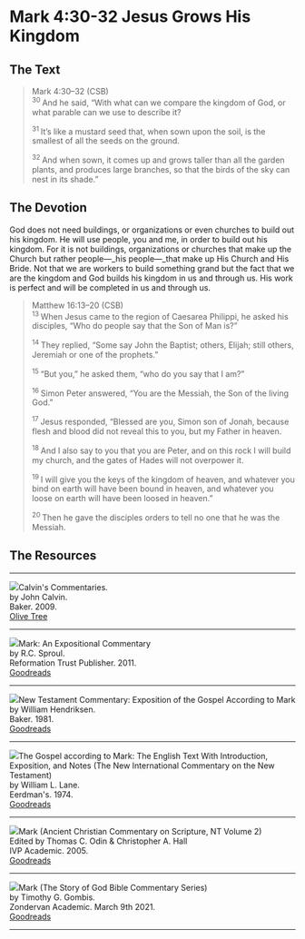 # Mark 4:30-32 Jesus Grows His Kingdom

## The Text

>Mark 4:30–32 (CSB)  
><sup> 30 </sup> And he said, “With what can we compare the kingdom of God, or what parable can we use to describe it? 
>
><sup> 31 </sup> It’s like a mustard seed that, when sown upon the soil, is the smallest of all the seeds on the ground. 
>
><sup> 32 </sup> And when sown, it comes up and grows taller than all the garden plants, and produces large branches, so that the birds of the sky can nest in its shade.”

## The Devotion

God does not need buildings, or organizations or even churches to build out his kingdom. He will use people, you and me, in order to build out his kingdom. For it is not buildings, organizations or churches that make up the Church but rather people—_his people—_that make up His Church and His Bride. Not that we are workers to build something grand but the fact that we are the kingdom and God builds his kingdom in us and through us. His work is perfect and will be completed in us and through us.

>Matthew 16:13–20 (CSB)  
><sup> 13 </sup> When Jesus came to the region of Caesarea Philippi, he asked his disciples, “Who do people say that the Son of Man is?” 
>
><sup> 14 </sup> They replied, “Some say John the Baptist; others, Elijah; still others, Jeremiah or one of the prophets.” 
>
><sup> 15 </sup> “But you,” he asked them, “who do you say that I am?” 
>
><sup> 16 </sup> Simon Peter answered, “You are the Messiah, the Son of the living God.” 
>
><sup> 17 </sup> Jesus responded, “Blessed are you, Simon son of Jonah, because flesh and blood did not reveal this to you, but my Father in heaven. 
>
><sup> 18 </sup> And I also say to you that you are Peter, and on this rock I will build my church, and the gates of Hades will not overpower it. 
>
><sup> 19 </sup> I will give you the keys of the kingdom of heaven, and whatever you bind on earth will have been bound in heaven, and whatever you loose on earth will have been loosed in heaven.” 
>
><sup> 20 </sup> Then he gave the disciples orders to tell no one that he was the Messiah.

## The Resources

<hr style="clear:both;">

<img src="/images/commentary-calvin-set-portrait.jpg">Calvin's Commentaries.  
by John Calvin.  
Baker. 2009.  
[Olive Tree](https://www.olivetree.com/store/product.php?productid=17517)

<hr style="clear:both;">

<img src="/images/commentary-mark-sproul.jpg">Mark: An Expositional Commentary  
by R.C. Sproul.  
Reformation Trust Publisher. 2011.  
[Goodreads](https://www.goodreads.com/book/show/13329901-mark?ac=1&from_search=true&qid=AjPCOwNAXj&rank=1)

<hr style="clear:both;">

<img src="/images/commentary-mark-hendriksen.jpg">New Testament Commentary: Exposition of the Gospel According to Mark  
by William Hendriksen.  
Baker. 1981.  
[Goodreads](https://www.goodreads.com/book/show/2365098.Mark)

<hr style="clear:both;">

<img src="/images/commentary-mark-lane.jpg">The Gospel according to Mark: The English Text With Introduction, Exposition, and Notes (The New International Commentary on the New Testament)  
by William L. Lane.  
Eerdman's. 1974.  
[Goodreads](https://www.goodreads.com/book/show/978619.The_Gospel_of_Mark?from_search=true&from_srp=true&qid=UOUMUiJ7z4&rank=2)

<hr style="clear:both;">

<img src="/images/commentary-mark-oden.jpg">Mark (Ancient Christian Commentary on Scripture, NT Volume 2)  
Edited by Thomas C. Odin & Christopher A. Hall  
IVP Academic. 2005.  
[Goodreads](https://www.goodreads.com/book/show/33015669-mark)

<hr style="clear:both;">

<img src="/images/commentary-mark-gombis.jpg">Mark (The Story of God Bible Commentary Series)  
by Timothy G. Gombis.   
Zondervan Academic. March 9th 2021.  
[Goodreads](https://www.goodreads.com/book/show/54287613-mark)

<hr style="clear:both;">
